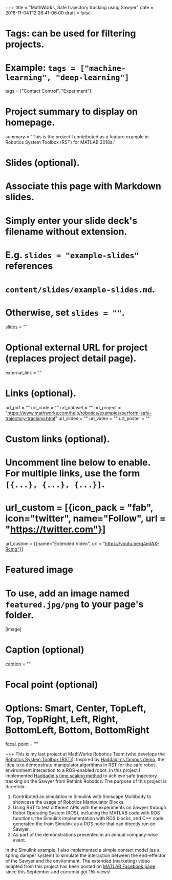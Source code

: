 +++
title = "MathWorks, Safe trajectory tracking using Sawyer"
date = 2018-11-04T12:26:41-06:00
draft = false

# Tags: can be used for filtering projects.
# Example: `tags = ["machine-learning", "deep-learning"]`
tags = ["Contact Control", "Experiment"]

# Project summary to display on homepage.
summary = "This is the project I contributed as a feature example in Robotics System Toolbox (RST) for MATLAB 2018a."
# Slides (optional).
#   Associate this page with Markdown slides.
#   Simply enter your slide deck's filename without extension.
#   E.g. `slides = "example-slides"` references 
#   `content/slides/example-slides.md`.
#   Otherwise, set `slides = ""`.
slides = ""

# Optional external URL for project (replaces project detail page).
external_link = ""

# Links (optional).
url_pdf = ""
url_code = ""
url_dataset = ""
url_project = "https://www.mathworks.com/help/robotics/examples/perform-safe-trajectory-tracking.html"
url_slides = ""
url_video = ""
url_poster = ""

# Custom links (optional).
#   Uncomment line below to enable. For multiple links, use the form `[{...}, {...}, {...}]`.
# url_custom = [{icon_pack = "fab", icon="twitter", name="Follow", url = "https://twitter.com"}]
url_custom = [{name="Extended Video", url = "https://youtu.be/q4mIAX-Rcmg"}]
# Featured image
# To use, add an image named `featured.jpg/png` to your page's folder. 
[image]
  # Caption (optional)
  caption = ""

  # Focal point (optional)
  # Options: Smart, Center, TopLeft, Top, TopRight, Left, Right, BottomLeft, Bottom, BottomRight
  focal_point = ""

+++
This is my last project at MathWorks Robotics Team (who develops the [Robotics System Toolbox (RST)](https://www.mathworks.com/products/robotics.html)).
Inspired by [Haddadin's famous demo](https://youtu.be/dnUwqngH0bM), the idea is to demonstrate manipulator algorithms in RST for the safe robot-environment interaction to a ROS-enabled robot. In this project I implemented [Haddadin's time scaling method](https://ieeexplore.ieee.org/document/4650764) to achieve safe trajectory tracking on the Sawyer from Rethink Robotics. The purpose of this project is threefold:

1. Contributed an simulation in Simulink with Simscape Multibody to showcase the usage of Robotics Manipulator Blocks.
2. Using RST to test different APIs with the experiments on Sawyer through Robot Operating System (ROS), including the MATLAB code with ROS functions, the Simulink implementation with ROS blocks, and C++ code generated the from Simulink as a ROS node that can directly run on Sawyer.
3. As part of the demonstrations presented in an annual company-wise event.

In the Simulink example, I also implemented a simple contact model (as a spring damper system) to simulate the interaction between the end-effector of the Sawyer and the environment.
The extended (marketing) video adapted from this project has been posted on [MATLAB Facebook page](https://www.facebook.com/MATLAB/videos/325771224655005/?__xts__[0]=68.ARDt0ptLsgfVkzCU3V7-uwTiwfc_D3clLJzEuxHzvDAzO48f4UYHd6cUfQv5DxGmaEnhHdnUXYY38WsYs6AJutGi_037CT8Gd41HSJIoXe5yBlkkxleZ3HaImMZs7ji7tsQBEY2UnGSdRuVQuUr7vJEocX3WOpY7K5-S-dPT2mLGtpwr2Dhu&__tn__=-R) since this September and currently got 15k views!